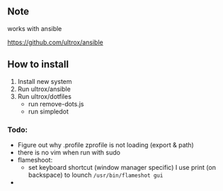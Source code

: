 ## Note
works with ansible

https://github.com/ultrox/ansible


## How to install

1. Install new system
2. Run ultrox/ansible
3. Run ultrox/dotfiles
	- run remove-dots.js
	- run simpledot


### Todo:

- Figure out why .profile zprofile is not loading (export & path)
- there is no vim when run with sudo 
- flameshoot:
	- set keyboard shortcut (window manager specific)
	I use print (on backspace) to lounch `/usr/bin/flameshot gui`
-
